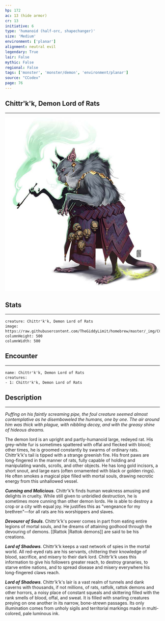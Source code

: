 ```yaml
---
hp: 172
ac: 13 (hide armor)
cr: 13
initiative: 6
type: 'humanoid (half-orc, shapechanger)'    
size: 'Medium'
environment: ['planar']
alignment: neutral evil
legendary: True
lair: False
mythic: False
regional: False
tags: ['monster', 'monster/demon', 'environment/planar']
source: "CCodex"
page: 76
---
```


## Chittr'k'k, Demon Lord of Rats
---

![|600](https://raw.githubusercontent.com/TheGiddyLimit/homebrew/master/_img/CCodex/chittrkkdemonlordofrats.jpg)

## Stats
---

```statblock
creature: Chittr'k'k, Demon Lord of Rats
image: https://raw.githubusercontent.com/TheGiddyLimit/homebrew/master/_img/CCodex/chittrkkdemonlordofrats_token.png
columnHeight: 500
columnWidth: 500
```

## Encounter
---

```encounter-table
name: Chittr'k'k, Demon Lord of Rats
creatures:
- 1: Chittr'k'k, Demon Lord of Rats
```

## Description
---
_Puffing on his faintly screaming pipe, the foul creature seemed almost contemplative as he disemboweled the humans, one by one. The air around him was thick with plague, with nibbling decay, and with the greasy shine of hideous dreams._

The demon lord is an upright and partly-humanoid large, redeyed rat. His grey-white fur is sometimes spattered with offal and flecked with blood; other times, he is groomed constantly by swarms of ordinary rats. Chittr'k'k's tail is tipped with a strange greenish fire. His front paws are long-fingered in the manner of rats, fully capable of holding and manipulating wands, scrolls, and other objects. He has long gold incisors, a short snout, and large ears (often ornamented with black or golden rings). He often smokes a magical pipe filled with mortal souls, drawing necrotic energy from this unhallowed vessel.

**_Cunning and Malicious_**. Chittr'k'k finds human weakness amusing and delights in cruelty. While still given to unbridled destruction, he is sometimes more cunning than other demon lords. He is able to destroy a crop or a city with equal joy. He justifies this as "vengeance for my brethren"—for all rats are his worshippers and slaves.

**_Devourer of Souls_**. Chittr'k'k's power comes in part from eating entire legions of mortal souls, and he dreams of attaining godhood through the devouring of demons. [[Rattok \|Rattok demons]] are said to be his creations.

**_Lord of Shadows_**. Chittr'k'k keeps a vast network of spies in the mortal world. All red-eyed rats are his servants, chittering their knowledge of blood, sacrifice, and misery to their dark lord. Chittr'k'k uses this information to give his followers greater reach, to destroy granaries, to starve entire nations, and to spread disease and misery everywhere his long-fingered claws reach.

**_Lord of Shadows_**. Chittr'k'k's lair is a vast realm of tunnels and dank caverns with thousands, if not millions, of rats, ratfolk, rattok demons and other horrors, a noisy place of constant squeals and skittering filled with the rank smells of blood, offal, and sweat. It is filled with snarling creatures preying on one another in its narrow, bone-strewn passages. Its only illumination comes from unholy sigils and territorial markings made in multi-colored, pale luminous ink.





